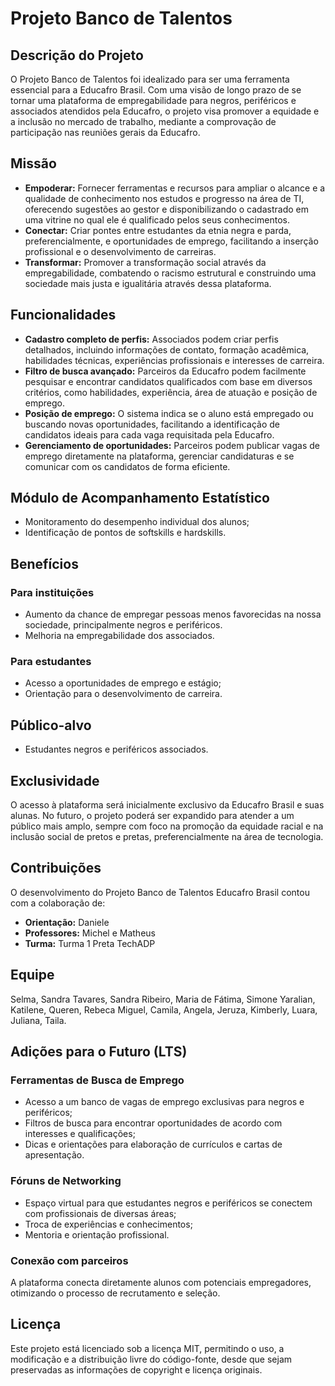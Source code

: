 # Projeto Banco de Talentos

## Descrição do Projeto

O Projeto Banco de Talentos foi idealizado para ser uma ferramenta essencial para a Educafro Brasil. Com uma visão de longo prazo de se tornar uma plataforma de empregabilidade para negros, periféricos e associados atendidos pela Educafro, o projeto visa promover a equidade e a inclusão no mercado de trabalho, mediante a comprovação de participação nas reuniões gerais da Educafro.

## Missão

- **Empoderar:** Fornecer ferramentas e recursos para ampliar o alcance e a qualidade de conhecimento nos estudos e progresso na área de TI, oferecendo sugestões ao gestor e disponibilizando o cadastrado em uma vitrine no qual ele é qualificado pelos seus conhecimentos.
- **Conectar:** Criar pontes entre estudantes da etnia negra e parda, preferencialmente, e oportunidades de emprego, facilitando a inserção profissional e o desenvolvimento de carreiras.
- **Transformar:** Promover a transformação social através da empregabilidade, combatendo o racismo estrutural e construindo uma sociedade mais justa e igualitária através dessa plataforma.

## Funcionalidades

- **Cadastro completo de perfis:** Associados podem criar perfis detalhados, incluindo informações de contato, formação acadêmica, habilidades técnicas, experiências profissionais e interesses de carreira.
- **Filtro de busca avançado:** Parceiros da Educafro podem facilmente pesquisar e encontrar candidatos qualificados com base em diversos critérios, como habilidades, experiência, área de atuação e posição de emprego.
- **Posição de emprego:** O sistema indica se o aluno está empregado ou buscando novas oportunidades, facilitando a identificação de candidatos ideais para cada vaga requisitada pela Educafro.
- **Gerenciamento de oportunidades:** Parceiros podem publicar vagas de emprego diretamente na plataforma, gerenciar candidaturas e se comunicar com os candidatos de forma eficiente.

## Módulo de Acompanhamento Estatístico

- Monitoramento do desempenho individual dos alunos;
- Identificação de pontos de softskills e hardskills.

## Benefícios

### Para instituições

- Aumento da chance de empregar pessoas menos favorecidas na nossa sociedade, principalmente negros e periféricos.
- Melhoria na empregabilidade dos associados.

### Para estudantes

- Acesso a oportunidades de emprego e estágio;
- Orientação para o desenvolvimento de carreira.

## Público-alvo

- Estudantes negros e periféricos associados.

## Exclusividade

O acesso à plataforma será inicialmente exclusivo da Educafro Brasil e suas alunas. No futuro, o projeto poderá ser expandido para atender a um público mais amplo, sempre com foco na promoção da equidade racial e na inclusão social de pretos e pretas, preferencialmente na área de tecnologia.

## Contribuições

O desenvolvimento do Projeto Banco de Talentos Educafro Brasil contou com a colaboração de:

- **Orientação:** Daniele
- **Professores:** Michel e Matheus
- **Turma:** Turma 1 Preta TechADP

## Equipe

Selma, Sandra Tavares, Sandra Ribeiro, Maria de Fátima, Simone Yaralian, Katilene, Queren, Rebeca Miguel, Camila, Angela, Jeruza, Kimberly, Luara, Juliana, Taila.

## Adições para o Futuro (LTS)

### Ferramentas de Busca de Emprego

- Acesso a um banco de vagas de emprego exclusivas para negros e periféricos;
- Filtros de busca para encontrar oportunidades de acordo com interesses e qualificações;
- Dicas e orientações para elaboração de currículos e cartas de apresentação.

### Fóruns de Networking

- Espaço virtual para que estudantes negros e periféricos se conectem com profissionais de diversas áreas;
- Troca de experiências e conhecimentos;
- Mentoria e orientação profissional.

### Conexão com parceiros

A plataforma conecta diretamente alunos com potenciais empregadores, otimizando o processo de recrutamento e seleção.

## Licença

Este projeto está licenciado sob a licença MIT, permitindo o uso, a modificação e a distribuição livre do código-fonte, desde que sejam preservadas as informações de copyright e licença originais.

